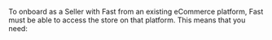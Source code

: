 To onboard as a Seller with Fast from an existing eCommerce platform, Fast must be able to access the store on that platform. This means that you need:
